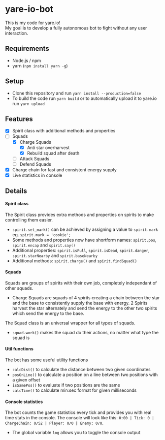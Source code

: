 # yare-io-bot

This is my code for yare.io!  
My goal is to develop a fully autonomous bot to fight without any user interaction.

## Requirements

- Node.js / npm
- yarn (`npm install yarn -g`)

## Setup

- Clone this repository and run `yarn install --production=false`
- To build the code run `yarn build` or to automatically upload it to yare.io run `yarn upload`

## Features

-   [X] Spirit class with additional methods and properties
-   [ ] Squads
    -   [X] Charge Squads
        -   [X] Anti star overharvest
        -   [X] Rebuild squad after death
    -   [ ] Attack Squads
    -   [ ] Defend Squads
-   [X] Charge chain for fast and consistent energy supply
-   [X] Live statistics in console

## Details

#### Spirit class
The Spirit class provides extra methods and properties on spirits to make controlling them easier.
- `spirit.set_mark()` can be achieved by assigning a value to `spirit.mark` eg. `spirit.mark = 'cookie';`
- Some methods and properties now have shortform names: `spirit.pos`, `spirit.encap` and `spirit.say()`
- Additional properties: `spirit.isFull`, `spirit.isDead`, `spirit.danger`, `spirit.starNearby` and `spirit.baseNearby`
- Additional methods: `spirit.charge()` and `spirit.findSquad()`


#### Squads
Squads are groups of spirits with their own job, completely independant of other squads.
- Charge Squads are squads of 4 spirits creating a chain between the star and the base to consistently supply the base with energy. 2 Spirits harvest the star alternately and send the energy to the other two spirits which send the energy to the base.

The Squad class is an universal wrapper for all types of squads.
- `squad.work()` makes the squad do their actions, no matter what type the squad is

#### Util functions
The bot has some useful utility functions
- `calcDist()` to calculate the distance between two given coordinates
- `posOnLine()` to calculate a position on a line between two positions with a given offset
- `isSamePos()` to evaluate if two positions are the same
- `calcTime()` to calculate min:sec format for given milliseconds

#### Console statistics
The bot counts the game statistics every tick and provides you with real time stats in the console. The console will look like this: `0:00 | Tick: 0 | ChargeChain: 0/52 | Player: 0/0 | Enemy: 0/0`.
- The global variable `log` allows you to toggle the console output

